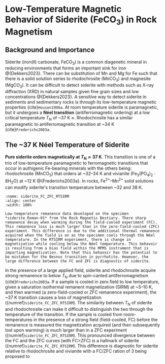 # Low-Temperature Magnetic Behavior of Siderite (FeCO$_3$) in Rock Magnetism

## Background and Importance  
Siderite (iron(II) carbonate, FeCO$_3$) is a common diagenetic mineral in reducing environments that forms an important sink for iron @{Dekkers2023}. There can be substitution of Mn and Mg for Fe such that there is a solid solution series to rhodochrosite (MnCO$_3$) and magnesite (MgCO$_3$). It can be difficult to detect siderite with methods such as X-ray diffraction (XRD) in natural samples given fine grain sizes and low concentrations @{Dekkers2023}. A sensitive way to detect siderite in sediments and sedimentary rocks is through its low-temperature magnetic properties {cite}`Housen1996a`. At room temperature siderite is paramagnetic, but it undergoes a **Néel transition** (antiferromagnetic ordering) at a low critical temperature $T_\mathrm{N}$ of ~37 K ≈. Rhodochrosite has a similar paramagnetic to antiferromagnetic transition at ~34 K {cite}`Frederichs2003a`.

## The ~37 K Néel Temperature of Siderite  
**Pure siderite orders magnetically at $T_\mathrm{N}\approx37$ K**. This transition is one of a trio of low-temperature paramagnetic to ferromagnetic transitions that occur in authigenic Fe-bearing minerals with the others being: rhodochrosite (MnCO$_3$) that orders at ~32–34 K and vivianite (Fe$_3$(PO$_4$)$_2\cdot8$H$_2$O) at ~12 K @{Frederichs2003a}. In rocks, Fe$^{2+}$–Mn$^{2+}$ solid solutions can modify siderite's transition temperature between ~32 and 38 K.

```{figure} ../images/siderite_Roman-01_MPMS.png
:name: siderite_FC_ZFC_RTSIRM
:align: center
:width: 100%

Low-temperature remanence data developed on the specimen *siderite_Roman-01* from the Rock Magnetic Bestiary. There sharp remanence decay when warming during the field-cooled experiment (FC). This remanence loss is much larger than in the zero-field-cooled (ZFC) experiment. This difference is due to the additional thermal remanence acquired when the field is on as the specimen cools through the Néel temperature. In the RTSIRM experiment, there is change in magnetization while cooling below the Néel temperature. This behavoir is resulting from a bias field within the MPMS instrument that is imparting magnetization. Note that this behavoir has the potential to be mistaken for the Besnus transition in pyrrhotite. However, the large difference between the FC and ZFC is diagnostic of siderite.
```

In the presence of a large applied field, siderite and rhodochrosite acquire strong remanence to below $T_\mathrm{N}$ due to spin-canted antiferromagnetism {cite}`Frederichs2003a`. If a sample is cooled in zero field to low temperature, given a saturation isothermal remanent magnetization (SIRM) at ~5–10 K, and then warmed (a zero-field-cooled or ZFC remanence experiment), the ~37 K transition causes a loss of magnetization ({numref}`siderite_FC_ZFC_RTSIRM`). The similarity between $T_\mathrm{N}$ of siderite and rhodochrosite can make it difficult to distinguish the two through the temperature of the transition. If the sample is cooled from room-temperatures in the presence of a strong field (field-cooled, FC) before the remanence is measured the magnetization acquired (and then subsequently lost upon warming) is much larger than in a ZFC experiment ({numref}`siderite_FC_ZFC_RTSIRM`). This pronounced divergence between the FC and the ZFC curves (with FC>ZFC) is a hallmark of siderite ({numref}`siderite_FC_ZFC_RTSIRM`). This difference is diagnostic for siderite relative to rhodochrosite and vivianite with a FC/ZFC ration of 3 being proposed to 



```{bibliography}
```